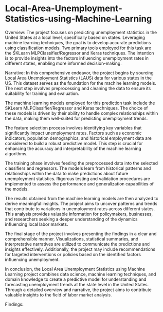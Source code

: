 # Local-Area-Unemployment-Statistics-using-Machine-Learning

Overview:
The project focuses on predicting unemployment statistics in the United States at a local level, specifically based on states. Leveraging machine learning techniques, the goal is to develop accurate predictions using classification models. Two primary tools employed for this task are the SKLearn MLPClassifier/Regressor and Keras techniques. The intention is to provide insights into the factors influencing unemployment rates in different states, enabling more informed decision-making.

Narrative:
In this comprehensive endeavor, the project begins by sourcing Local Area Unemployment Statistics (LAUS) data for various states in the US. This dataset serves as the foundation for the machine learning models. The next step involves preprocessing and cleaning the data to ensure its suitability for training and evaluation.

The machine learning models employed for this prediction task include the SKLearn MLPClassifier/Regressor and Keras techniques. The choice of these models is driven by their ability to handle complex relationships within the data, making them well-suited for predicting unemployment trends.

The feature selection process involves identifying key variables that significantly impact unemployment rates. Factors such as economic indicators, population demographics, and historical employment data are considered to build a robust predictive model. This step is crucial for enhancing the accuracy and interpretability of the machine learning algorithms.

The training phase involves feeding the preprocessed data into the selected classifiers and regressors. The models learn from historical patterns and relationships within the data to make predictions about future unemployment statistics. Rigorous testing and validation procedures are implemented to assess the performance and generalization capabilities of the models.

The results obtained from the machine learning models are then analyzed to derive meaningful insights. The project aims to uncover patterns and trends that contribute to variations in unemployment rates across different states. This analysis provides valuable information for policymakers, businesses, and researchers seeking a deeper understanding of the dynamics influencing local labor markets.

The final stage of the project involves presenting the findings in a clear and comprehensible manner. Visualizations, statistical summaries, and interpretative narratives are utilized to communicate the predictions and insights effectively. Additionally, the project may include recommendations for targeted interventions or policies based on the identified factors influencing unemployment.

In conclusion, the Local Area Unemployment Statistics using Machine Learning project combines data science, machine learning techniques, and domain knowledge to create a predictive model for understanding and forecasting unemployment trends at the state level in the United States. Through a detailed overview and narrative, the project aims to contribute valuable insights to the field of labor market analysis.

Findings:
